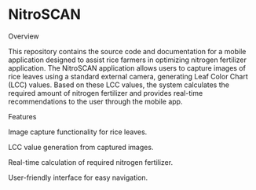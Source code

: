 # NitroSCAN

Overview

This repository contains the source code and documentation for a mobile application designed to assist rice farmers in optimizing nitrogen fertilizer application. The NitroSCAN application allows users to capture images of rice leaves using a standard external camera, generating Leaf Color Chart (LCC) values. Based on these LCC values, the system calculates the required amount of nitrogen fertilizer and provides real-time recommendations to the user through the mobile app.

Features

Image capture functionality for rice leaves.

LCC value generation from captured images.

Real-time calculation of required nitrogen fertilizer.

User-friendly interface for easy navigation.
